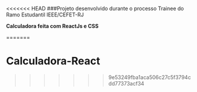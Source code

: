 <<<<<<< HEAD
###Projeto desenvolvido durante o processo Trainee do Ramo Estudantil IEEE/CEFET-RJ

**Calculadora feita com ReactJs e CSS**

=======
# Calculadora-React
>>>>>>> 9e53249fba1aca506c27c5f3794cdd77373acf34

